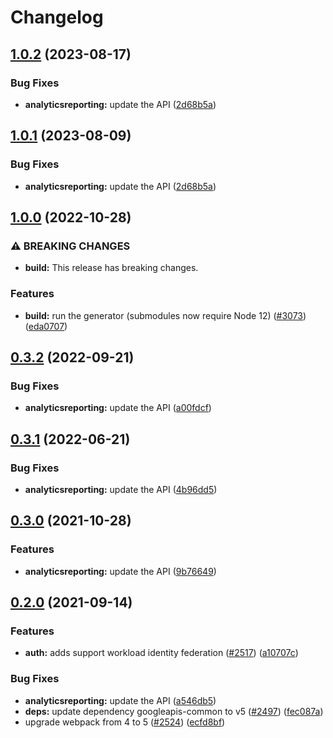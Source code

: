 # Changelog

## [1.0.2](https://github.com/googleapis/google-api-nodejs-client/compare/analyticsreporting-v1.0.1...analyticsreporting-v1.0.2) (2023-08-17)


### Bug Fixes

* **analyticsreporting:** update the API ([2d68b5a](https://github.com/googleapis/google-api-nodejs-client/commit/2d68b5aa545a0f9be4fe2a14b2fff9d8e6440ede))

## [1.0.1](https://github.com/googleapis/google-api-nodejs-client/compare/analyticsreporting-v1.0.0...analyticsreporting-v1.0.1) (2023-08-09)


### Bug Fixes

* **analyticsreporting:** update the API ([2d68b5a](https://github.com/googleapis/google-api-nodejs-client/commit/2d68b5aa545a0f9be4fe2a14b2fff9d8e6440ede))

## [1.0.0](https://github.com/googleapis/google-api-nodejs-client/compare/analyticsreporting-v0.3.2...analyticsreporting-v1.0.0) (2022-10-28)


### ⚠ BREAKING CHANGES

* **build:** This release has breaking changes.

### Features

* **build:** run the generator (submodules now require Node 12) ([#3073](https://github.com/googleapis/google-api-nodejs-client/issues/3073)) ([eda0707](https://github.com/googleapis/google-api-nodejs-client/commit/eda07079dadab46a80b6f9ede618f4f43030169e))

## [0.3.2](https://github.com/googleapis/google-api-nodejs-client/compare/analyticsreporting-v0.3.1...analyticsreporting-v0.3.2) (2022-09-21)


### Bug Fixes

* **analyticsreporting:** update the API ([a00fdcf](https://github.com/googleapis/google-api-nodejs-client/commit/a00fdcf7dddedd856596606b0a708a4e5e962532))

## [0.3.1](https://github.com/googleapis/google-api-nodejs-client/compare/analyticsreporting-v0.3.0...analyticsreporting-v0.3.1) (2022-06-21)


### Bug Fixes

* **analyticsreporting:** update the API ([4b96dd5](https://github.com/googleapis/google-api-nodejs-client/commit/4b96dd54d70a06a597d1817bac0a16452f9c7488))

## [0.3.0](https://www.github.com/googleapis/google-api-nodejs-client/compare/analyticsreporting-v0.2.0...analyticsreporting-v0.3.0) (2021-10-28)


### Features

* **analyticsreporting:** update the API ([9b76649](https://www.github.com/googleapis/google-api-nodejs-client/commit/9b76649ab0c937479f7597004f55f9779e20f1fa))

## [0.2.0](https://www.github.com/googleapis/google-api-nodejs-client/compare/analyticsreporting-v0.1.0...analyticsreporting-v0.2.0) (2021-09-14)


### Features

* **auth:** adds support workload identity federation ([#2517](https://www.github.com/googleapis/google-api-nodejs-client/issues/2517)) ([a10707c](https://www.github.com/googleapis/google-api-nodejs-client/commit/a10707c477759e7c9ef6360a2fe800856fb600c1))


### Bug Fixes

* **analyticsreporting:** update the API ([a546db5](https://www.github.com/googleapis/google-api-nodejs-client/commit/a546db592ae418496ae0c2099b5a0a97266a611f))
* **deps:** update dependency googleapis-common to v5 ([#2497](https://www.github.com/googleapis/google-api-nodejs-client/issues/2497)) ([fec087a](https://www.github.com/googleapis/google-api-nodejs-client/commit/fec087abcf3d994dd41c3ffa0a0c12b1f9f09dae))
* upgrade webpack from 4 to 5  ([#2524](https://www.github.com/googleapis/google-api-nodejs-client/issues/2524)) ([ecfd8bf](https://www.github.com/googleapis/google-api-nodejs-client/commit/ecfd8bfcd06e1beabff7ec9a8c4000222379eb8d))
